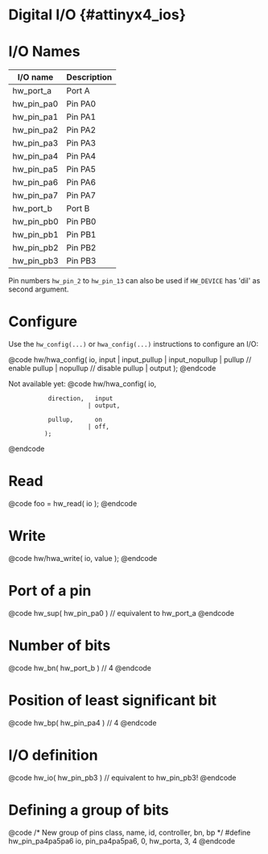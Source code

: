 
Digital I/O {#attinyx4_ios}
===========

I/O Names
=========

I/O name        | Description
----------------|-------------------------
hw_port_a	| Port A
hw_pin_pa0	| Pin PA0
hw_pin_pa1	| Pin PA1
hw_pin_pa2	| Pin PA2
hw_pin_pa3	| Pin PA3
hw_pin_pa4	| Pin PA4
hw_pin_pa5	| Pin PA5
hw_pin_pa6	| Pin PA6
hw_pin_pa7	| Pin PA7
hw_port_b	| Port B
hw_pin_pb0	| Pin PB0
hw_pin_pb1	| Pin PB1
hw_pin_pb2	| Pin PB2
hw_pin_pb3	| Pin PB3

Pin numbers `hw_pin_2` to `hw_pin_13` can also be used if `HW_DEVICE` has 'dil'
as second argument.


Configure
=========

Use the `hw_config(...)` or `hwa_config(...)` instructions to configure an I/O:

@code
hw/hwa_config( io,   input
                   | input_pullup
                   | input_nopullup
                   | pullup           // enable pullup
                   | nopullup         // disable pullup
                   | output
              );
@endcode

Not available yet:
@code
hw/hwa_config( io, 

               direction,   input
                          | output,

               pullup,      on
                          | off,
              );
@endcode


Read
====

@code
foo = hw_read( io );
@endcode


Write
=====

@code
hw/hwa_write( io, value );
@endcode


Port of a pin
=============

@code
hw_sup( hw_pin_pa0 ) // equivalent to hw_port_a
@endcode


Number of bits
==============

@code
hw_bn( hw_port_b ) // 4
@endcode


Position of least significant bit
=================================

@code
hw_bp( hw_pin_pa4 ) // 4
@endcode


I/O definition
==============

@code
hw_io( hw_pin_pb3 ) // equivalent to hw_pin_pb3!
@endcode


Defining a group of bits
========================

@code
/*    New group of pins         class, name, id, controller, bn, bp
 */
#define hw_pin_pa4pa5pa6        io, pin_pa4pa5pa6, 0, hw_porta, 3, 4
@endcode
